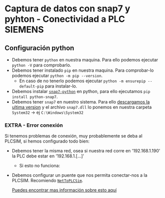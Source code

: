 # Captura de datos con snap7 y pyhton - Conectividad a PLC SIEMENS

## Configuración python
- Debemos tener `python` en nuestra maquina. Para ello podemos ejecutar `python -V` para comprobarlo.
- Debemos tener instalado `pip` en nuestra maquina. Para comprobar-lo podemos ejecutar `python -m pip --version`.
  - En caso de no tenerlo podemos ejecutar `python -m ensurepip --default-pip` para instalar-lo.
- Debemos instalar [`snap7-python`](https://pypi.org/project/python-snap7/) en python, para ello ejecutamos `pip install python-snap7`.
- Debemos tener `snap7` en nuestro sistema. Para ello [descargamos la ultima version](https://sourceforge.net/projects/snap7/files/) y el archivo `snap7.dll` lo ponemos en nuestra carpeta `System32` -> ej `C:\Windows\System32`
### EXTRA - Error conexión
Si tenemos problemas de conexión, muy probablemente se deba al PLCSIM, si hemos configurado todo bien:
- Debemos tener la misma red, osea si nuestra red corre en '192.168.1.190' la PLC debe estar en '192.168.1.[...]'
  - Si esto no funciona:
- Debemos configurar un puente que nos permita conectar-nos a la PLCSIM. Recomiendo [`NetToPLCSim`](https://nettoplcsim.sourceforge.net/).
    
    [Puedes encontrar mas información sobre esto aquí](./err-plssim.md)